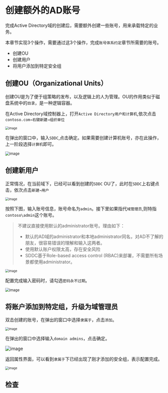 # 创建额外的AD账号

完成Active Directory域的创建后，需要额外创建一些账号，用来承载特定的业务。

本章节实现3个操作，需要通过这3个操作，完成`账号体系约定`章节所需要的账号。

- 创建OU
- 创建用户
- 将用户添加到特定安全组

## 创建OU（Organizational Units）

创建OU是为了便于组策略的发布，以及逻辑上的人为管理。OU的作用类似于磁盘系统中的`目录`，是一种逻辑容器。

在Active Directory域控制器上，打开`Active Directory用户和计算机`,依次点击`contoso.com→右键新建→组织单位`

<img src=".gitbook/assets/20210706141327.png" alt="image" style="zoom:67%;" />

在弹出的窗口中，输入`SDDC`,点击确定。如果需要创建计算机账号，亦在此操作，上一阶段选择`计算机`即可。

<img src=".gitbook/assets/20210706141511.png" alt="image" style="zoom:80%;" />

## 创建新用户

正常情况，在当前域下，已经可以看到创建的`SDDC` OU了，此时在`SDDC`上右键点击，依次点击`新建→用户`

<img src=".gitbook/assets/20210706143320.png" alt="image" style="zoom:67%;" />

按照下图，输入账号信息，账号命名为`admin`。接下里如果指代`域管理员`,则特指`contoso\admin`这个账号。

> 不建议直接使用默认的administrator账号。理由如下：
>
> - 默认的AD域的administrator和本地administrator同名，对AD不了解的朋友，很容易错误的理解和输入这两者。
> - 使用默认账户权限太高，存在安全风险
> - SDDC基于Role-based access control (RBAC)来部署，不需要所有场景都使用administrator。

<img src=".gitbook/assets/20210706144157.png" alt="image" style="zoom:67%;" />



 配置完成输入密码时，请勾选`密码永不过期`。

<img src=".gitbook/assets/20210706145420.png" alt="image" style="zoom:80%;" />

## 将账户添加到特定组，升级为域管理员

双击创建的账号，在弹出的窗口中选择`隶属于`，点击`添加`。

<img src=".gitbook/assets/20210706150148.png" alt="image" style="zoom: 67%;" />

在弹出的窗口中选择输入`domain admins`，点击确定。

![image](.gitbook/assets/20210706150300.png)

返回属性界面，可以看到`隶属于`下已经出现了刚才添加的安全组，表示配置完成。

<img src=".gitbook/assets/20210706150350.png" alt="image" style="zoom:67%;" />

## 检查

